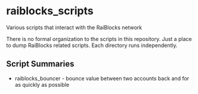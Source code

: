 # raiblocks_scripts
Various scripts that interact with the RaiBlocks network

There is no formal organization to the scripts in this repository.  Just a place to dump RaiBlocks related scripts.  Each directory runs independently.

## Script Summaries

* raiblocks_bouncer - bounce value between two accounts back and for as quickly as possible

